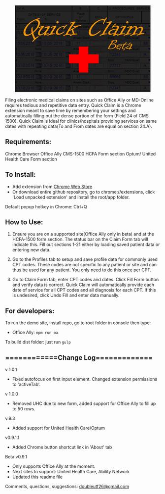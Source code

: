<p align='center'>
  <img src='/promo/promo3.jpg'>
</p>

Filing electronic medical claims on sites such as Office Ally or MD-Online
requires tedious and repetitive data entry. Quick Claim is a
Chrome extension meant to save time by remembering
your settings and automatically filling out the dense
portion of the form (Field 24 of CMS 1500). Quick Claim is
ideal for clinics/hospitals providing services on same dates with repeating data(To and From dates are equal on section 24.A).

## Requirements:

Chrome Browser
Office Ally CMS-1500 HCFA Form section
Optum/ United Health Care Form section

## To Install:

- Add extension from [Chrome Web Store](https://chrome.google.com/webstore/detail/quick-claim/hlmoiemagjdmhpcjeolbcehhildojkki)
- Or download entire github repository, go to chrome://extensions, click 'Load unpacked extension' and install the root/app folder.

Default popup hotkey in Chrome: Ctrl+Q

## How to Use:

1. Ensure you are on a supported site(Office Ally only in beta) and at the HCFA-1500 form section. The status bar on the Claim Form tab will indicate this.
   Fill out sections 1-21 either by loading saved patient data or entering new data.

2. Go to the Profiles tab to setup and save profile data for commonly used CPT codes. These codes are not specific to any patient or site and can thus be used for any patient. You only need to do this once per CPT.

3. Go to Claim Form tab, enter CPT codes and dates. Click Fill Form button and verify data is correct. Quick Claim will automatically provide each date of service for all CPT codes and all diagnosis for each CPT. If this is undesired, click Undo Fill and enter data manually.

## For developers:

To run the demo site, install repo, go to root folder in console then type:

- Office Ally: `npm run oa`

To build dist folder: just run `gulp`

## ============Change Log=============

v 1.0.1

- Fixed autofocus on first input element. Changed extension permissions to 'activeTab'.

v 1.0.0

- Removed UHC due to new form, added support for Office Ally to fill up to 50 rows.

v.9.3

- Added support for United Health Care/Optum

v0.9.1.1

- Added Chrome button shortcut link in 'About' tab

Beta v0.9.1

- Only supports Office Ally at the moment.
- Next sites to support: United Health Care, Ability Network
- Updated this readme file

Comments, questions, suggestions: doubleutf26@gmail.com
